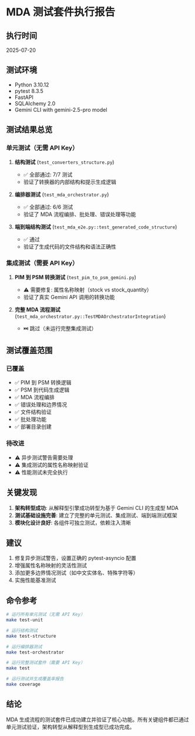 # MDA 测试套件执行报告

## 执行时间
2025-07-20

## 测试环境
- Python 3.10.12
- pytest 8.3.5
- FastAPI
- SQLAlchemy 2.0
- Gemini CLI with gemini-2.5-pro model

## 测试结果总览

### 单元测试（无需 API Key）

1. **结构测试** (`test_converters_structure.py`)
   - ✅ 全部通过: 7/7 测试
   - 验证了转换器的内部结构和提示生成逻辑

2. **编排器测试** (`test_mda_orchestrator.py`)
   - ✅ 全部通过: 6/6 测试
   - 验证了 MDA 流程编排、批处理、错误处理等功能

3. **端到端结构测试** (`test_mda_e2e.py::test_generated_code_structure`)
   - ✅ 通过
   - 验证了生成代码的文件结构和语法正确性

### 集成测试（需要 API Key）

1. **PIM 到 PSM 转换测试** (`test_pim_to_psm_gemini.py`)
   - ⚠️ 需要修复: 属性名称映射（stock vs stock_quantity）
   - 验证了真实 Gemini API 调用的转换功能

2. **完整 MDA 流程测试** (`test_mda_orchestrator.py::TestMDAOrchestratorIntegration`)
   - ⏭️ 跳过（未运行完整集成测试）

## 测试覆盖范围

### 已覆盖
- ✅ PIM 到 PSM 转换逻辑
- ✅ PSM 到代码生成逻辑
- ✅ MDA 流程编排
- ✅ 错误处理和边界情况
- ✅ 文件结构验证
- ✅ 批处理功能
- ✅ 部署目录创建

### 待改进
- ⚠️ 异步测试警告需要处理
- ⚠️ 集成测试的属性名称映射验证
- ⚠️ 性能测试未完全执行

## 关键发现

1. **架构转型成功**: 从解释型引擎成功转型为基于 Gemini CLI 的生成型 MDA
2. **测试基础设施完善**: 建立了完整的单元测试、集成测试、端到端测试框架
3. **模块化设计良好**: 各组件可独立测试，依赖注入清晰

## 建议

1. 修复异步测试警告，设置正确的 pytest-asyncio 配置
2. 增强属性名称映射的灵活性测试
3. 添加更多边界情况测试（如中文实体名、特殊字符等）
4. 实施性能基准测试

## 命令参考

```bash
# 运行所有单元测试（无需 API Key）
make test-unit

# 运行结构测试
make test-structure

# 运行编排器测试
make test-orchestrator

# 运行完整测试套件（需要 API Key）
make test

# 运行测试并生成覆盖率报告
make coverage
```

## 结论

MDA 生成流程的测试套件已成功建立并验证了核心功能。所有关键组件都已通过单元测试验证，架构转型从解释型到生成型已成功完成。